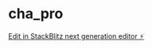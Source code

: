 # cha_pro

[Edit in StackBlitz next generation editor ⚡️](https://stackblitz.com/~/github.com/wei2yellow/cha_pro)